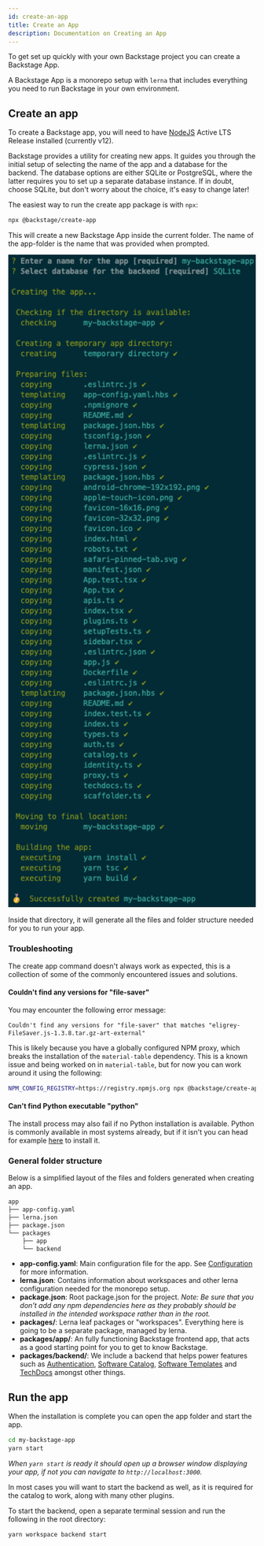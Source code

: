 ```yaml
---
id: create-an-app
title: Create an App
description: Documentation on Creating an App
---
```


To get set up quickly with your own Backstage project you can create a Backstage
App.

A Backstage App is a monorepo setup with `lerna` that includes everything you
need to run Backstage in your own environment.

## Create an app

To create a Backstage app, you will need to have
[NodeJS](https://nodejs.org/en/download/) Active LTS Release installed
(currently v12).

Backstage provides a utility for creating new apps. It guides you through the
initial setup of selecting the name of the app and a database for the backend.
The database options are either SQLite or PostgreSQL, where the latter requires
you to set up a separate database instance. If in doubt, choose SQLite, but
don't worry about the choice, it's easy to change later!

The easiest way to run the create app package is with `npx`:

```bash
npx @backstage/create-app
```

This will create a new Backstage App inside the current folder. The name of the
app-folder is the name that was provided when prompted.

<p align='center'>
  <img src='../assets/getting-started/create-app_output.png' width='600' alt='create app'>
</p>

Inside that directory, it will generate all the files and folder structure
needed for you to run your app.

### Troubleshooting

The create app command doesn't always work as expected, this is a collection of
some of the commonly encountered issues and solutions.

#### Couldn't find any versions for "file-saver"

You may encounter the following error message:

```text
Couldn't find any versions for "file-saver" that matches "eligrey-FileSaver.js-1.3.8.tar.gz-art-external"
```

This is likely because you have a globally configured NPM proxy, which breaks
the installation of the `material-table` dependency. This is a known issue and
being worked on in `material-table`, but for now you can work around it using
the following:

```bash
NPM_CONFIG_REGISTRY=https://registry.npmjs.org npx @backstage/create-app
```

#### Can't find Python executable "python"

The install process may also fail if no Python installation is available. Python
is commonly available in most systems already, but if it isn't you can head for
example [here](https://www.python.org/downloads/) to install it.

### General folder structure

Below is a simplified layout of the files and folders generated when creating an
app.

```
app
├── app-config.yaml
├── lerna.json
├── package.json
└── packages
    ├── app
    └── backend
```

- **app-config.yaml**: Main configuration file for the app. See
  [Configuration](https://backstage.io/docs/conf/) for more information.
- **lerna.json**: Contains information about workspaces and other lerna
  configuration needed for the monorepo setup.
- **package.json**: Root package.json for the project. _Note: Be sure that you
  don't add any npm dependencies here as they probably should be installed in
  the intended workspace rather than in the root._
- **packages/**: Lerna leaf packages or "workspaces". Everything here is going
  to be a separate package, managed by lerna.
- **packages/app/**: An fully functioning Backstage frontend app, that acts as a
  good starting point for you to get to know Backstage.
- **packages/backend/**: We include a backend that helps power features such as
  [Authentication](https://backstage.io/docs/auth/),
  [Software Catalog](https://backstage.io/docs/features/software-catalog/software-catalog-overview),
  [Software Templates](https://backstage.io/docs/features/software-templates/software-templates-index)
  and [TechDocs](https://backstage.io/docs/features/techdocs/techdocs-overview)
  amongst other things.

## Run the app

When the installation is complete you can open the app folder and start the app.

```bash
cd my-backstage-app
yarn start
```

_When `yarn start` is ready it should open up a browser window displaying your
app, if not you can navigate to `http://localhost:3000`._

In most cases you will want to start the backend as well, as it is required for
the catalog to work, along with many other plugins.

To start the backend, open a separate terminal session and run the following in
the root directory:

```bash
yarn workspace backend start
```
